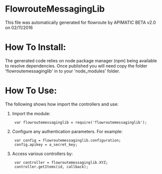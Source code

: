 FlowrouteMessagingLib
=================
This file was automatically generated for flowroute by APIMATIC BETA v2.0 on 02/11/2016


How To Install: 
=============
The generated code relies on node package manager (npm) being available to resolve dependencies.
Once published you will need copy the folder 'flowroutemessaginglib' in to your 'node_modules' folder.

  
How To Use:
===========
The following shows how import the controllers and use:

1) Import the module:

        var flowroutemessaginglib = require('flowroutemessaginglib');
2) Configure any authentication parameters. For example:

        var config = flowroutemessaginglib.configuration;
        config.apikey = a_secret_key;

3) Access various controllers by:

        var controller = flowroutemessaginglib.XYZ;
        controller.getItems(id, callback);
    

